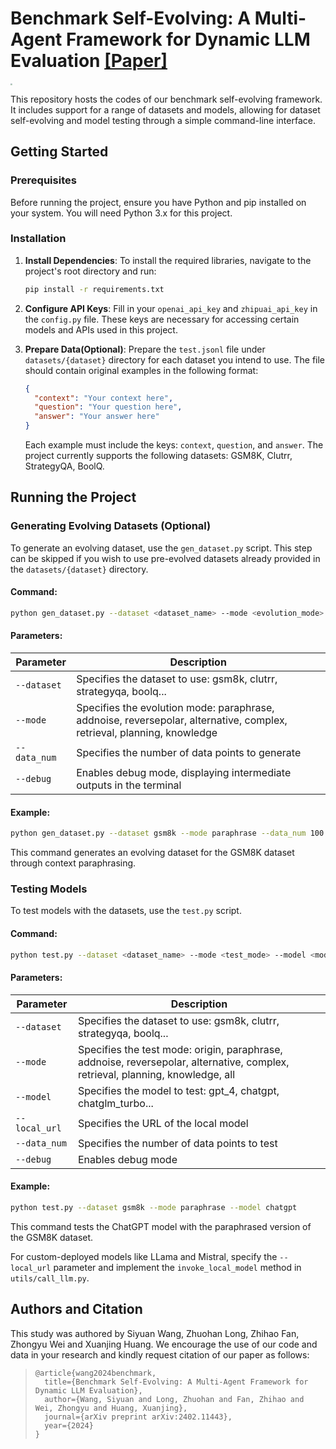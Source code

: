 # Benchmark Self-Evolving: A Multi-Agent Framework for Dynamic LLM Evaluation [[Paper]](https://arxiv.org/abs/2402.11443)

<img src="https://nanshine-database-1314252170.cos.ap-shanghai.myqcloud.com/img/intro.jpg" style="zoom:18%;" />

This repository hosts the codes of our benchmark self-evolving framework. It includes support for a range of datasets and models, allowing for dataset self-evolving and model testing through a simple command-line interface.

## Getting Started

### Prerequisites

Before running the project, ensure you have Python and pip installed on your system. You will need Python 3.x for this project.

### Installation

1. **Install Dependencies**: To install the required libraries, navigate to the project's root directory and run:
   
   ```bash
   pip install -r requirements.txt
   ```
   
2. **Configure API Keys**: Fill in your `openai_api_key` and `zhipuai_api_key` in the `config.py` file. These keys are necessary for accessing certain models and APIs used in this project.

3. **Prepare Data(Optional)**: Prepare the `test.jsonl` file under `datasets/{dataset}` directory for each dataset you intend to use. The file should contain original examples in the following format:
   
   ```json
   {
     "context": "Your context here",
     "question": "Your question here",
     "answer": "Your answer here"
   }
   ```
   Each example must include the keys: `context`, `question`, and `answer`. The project currently supports the following datasets: GSM8K, Clutrr, StrategyQA, BoolQ.

## Running the Project

### Generating Evolving Datasets (Optional)

To generate an evolving dataset, use the `gen_dataset.py` script. This step can be skipped if you wish to use pre-evolved datasets already provided in the `datasets/{dataset}` directory.

#### Command:
```bash
python gen_dataset.py --dataset <dataset_name> --mode <evolution_mode> --data_num <number_of_data> [--debug]
```

#### Parameters:

| Parameter    | Description                                                  |
| ------------ | ------------------------------------------------------------ |
| `--dataset`  | Specifies the dataset to use: gsm8k, clutrr, strategyqa, boolq... |
| `--mode`     | Specifies the evolution mode: paraphrase, addnoise, reversepolar, alternative, complex, retrieval, planning, knowledge |
| `--data_num` | Specifies the number of data points to generate              |
| `--debug`    | Enables debug mode, displaying intermediate outputs in the terminal |

#### Example:
```bash
python gen_dataset.py --dataset gsm8k --mode paraphrase --data_num 100
```
This command generates an evolving dataset for the GSM8K dataset through context paraphrasing.

### Testing Models

To test models with the datasets, use the `test.py` script.

#### Command:
```bash
python test.py --dataset <dataset_name> --mode <test_mode> --model <model_name> --data_num <number_of_data> [--local_url <url>] [--debug]
```

#### Parameters:

| Parameter    | Description |
| ------------ | ----------- |
| `--dataset`  | Specifies the dataset to use: gsm8k, clutrr, strategyqa, boolq... |
| `--mode`     | Specifies the test mode: origin, paraphrase, addnoise, reversepolar, alternative, complex, retrieval, planning, knowledge, all |
| `--model`    | Specifies the model to test: gpt_4, chatgpt, chatglm_turbo... |
| `--local_url`| Specifies the URL of the local model |
| `--data_num` | Specifies the number of data points to test |
| `--debug`    | Enables debug mode |

#### Example:
```bash
python test.py --dataset gsm8k --mode paraphrase --model chatgpt
```
This command tests the ChatGPT model with the paraphrased version of the GSM8K dataset.

For custom-deployed models like LLama and Mistral, specify the `--local_url` parameter and implement the `invoke_local_model` method in `utils/call_llm.py`.



## Authors and Citation

This study was authored by Siyuan Wang, Zhuohan Long, Zhihao Fan, Zhongyu Wei and Xuanjing Huang. We encourage the use of our code and data in your research and kindly request citation of our paper as follows:

> ```
> @article{wang2024benchmark,
>   title={Benchmark Self-Evolving: A Multi-Agent Framework for Dynamic LLM Evaluation},
>   author={Wang, Siyuan and Long, Zhuohan and Fan, Zhihao and Wei, Zhongyu and Huang, Xuanjing},
>   journal={arXiv preprint arXiv:2402.11443},
>   year={2024}
> }
> ```

